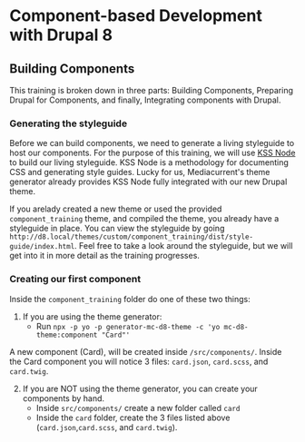 # Component-based Development with Drupal 8

## Building Components
This training is broken down in three parts:  Building Components, Preparing Drupal for Components, and finally, Integrating components with Drupal.

### Generating the styleguide
Before we can build components, we need to generate a living styleguide to host our components.  For the purpose of this training, we will use [KSS Node](https://github.com/kss-node/kss-node) to build our living styleguide.  KSS Node is a methodology for documenting CSS and generating style guides.  Lucky for us, Mediacurrent's theme generator already provides KSS Node fully integrated with our new Drupal theme.

If you arelady created a new theme or used the provided `component_training` theme, and compiled the theme, you already have a styleguide in place.  You can view the styleguide by going `http://d8.local/themes/custom/component_training/dist/style-guide/index.html`.  Feel free to take a look around the styleguide, but we will get into it in more detail as the training progresses.

### Creating our first component
Inside the `component_training` folder do one of these two things:
1. If you are using the theme generator:
   * Run `npx -p yo -p generator-mc-d8-theme -c 'yo mc-d8-theme:component "Card"'`

A new component (Card), will be created inside `/src/components/`.  Inside the Card component you will notice 3 files: `card.json`, `card.scss`, and `card.twig`.

2. If you are NOT using the theme generator,  you can create your components by hand.
   * Inside `src/components/` create a new folder called `card`
   * Inside the `card` folder, create the 3 files listed above (`card.json`,`card.scss`, and `card.twig`).
